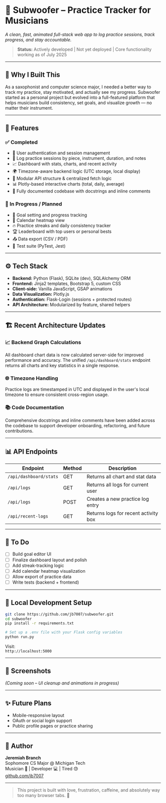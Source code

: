# 🎷 Subwoofer – Practice Tracker for Musicians  
*A clean, fast, animated full-stack web app to log practice sessions, track progress, and stay accountable.*

> **Status:** Actively developed | Not yet deployed | Core functionality working as of July 2025

---

## 🧠 Why I Built This  
As a saxophonist and computer science major, I needed a better way to track my practice, stay motivated, and actually see my progress. Subwoofer started as a personal project but evolved into a full-featured platform that helps musicians build consistency, set goals, and visualize growth — no matter their instrument.

---

## 🌟 Features

### ✅ Completed
- 🔐 User authentication and session management  
- 📝 Log practice sessions by piece, instrument, duration, and notes  
- 📈 Dashboard with stats, charts, and recent activity  
- 🌍 Timezone-aware backend logic (UTC storage, local display)  
- 🧱 Modular API structure & centralized fetch logic  
- 📊 Plotly-based interactive charts (total, daily, average)  
- 🧾 Fully documented codebase with docstrings and inline comments  

### 🚧 In Progress / Planned
- 🎯 Goal setting and progress tracking  
- 📅 Calendar heatmap view  
- 🔥 Practice streaks and daily consistency tracker  
- 🏆 Leaderboard with top users or personal bests  
- 📤 Data export (CSV / PDF)  
- 🧪 Test suite (PyTest, Jest)  

---

## ⚙️ Tech Stack

- **Backend:** Python (Flask), SQLite (dev), SQLAlchemy ORM  
- **Frontend:** Jinja2 templates, Bootstrap 5, custom CSS  
- **Client-side:** Vanilla JavaScript, GSAP animations  
- **Data Visualization:** Plotly.js  
- **Authentication:** Flask-Login (sessions + protected routes)  
- **API Architecture:** Modularized by feature, shared helpers  

---

## 🏗️ Recent Architecture Updates

### 📈 Backend Graph Calculations  
All dashboard chart data is now calculated server-side for improved performance and accuracy. The unified `/api/dashboard/stats` endpoint returns all charts and key statistics in a single response.

### 🌐 Timezone Handling  
Practice logs are timestamped in UTC and displayed in the user's local timezone to ensure consistent cross-region usage.

### 📚 Code Documentation  
Comprehensive docstrings and inline comments have been added across the codebase to support developer onboarding, refactoring, and future contributions.

---

## 📊 API Endpoints

| Endpoint                | Method | Description                            |
|------------------------|--------|----------------------------------------|
| `/api/dashboard/stats` | GET    | Returns all chart and stat data        |
| `/api/logs`            | GET    | Returns all logs for current user      |
| `/api/logs`            | POST   | Creates a new practice log entry       |
| `/api/recent-logs`     | GET    | Returns logs for recent activity box   |

---

## 🚧 To Do

- [ ] Build goal editor UI  
- [ ] Finalize dashboard layout and polish  
- [ ] Add streak-tracking logic  
- [ ] Add calendar heatmap visualization  
- [ ] Allow export of practice data  
- [ ] Write tests (backend + frontend)  

---

## 🔧 Local Development Setup

```bash
git clone https://github.com/jb7007/subwoofer.git
cd subwoofer
pip install -r requirements.txt

# Set up a .env file with your Flask config variables
python run.py
```

Visit:  
`http://localhost:5000`

---

## 📸 Screenshots  
*(Coming soon – UI cleanup and animations in progress)*

---

## ✨ Future Plans

- Mobile-responsive layout  
- OAuth or social login support  
- Public profile pages or practice sharing  

---

## 📇 Author

**Jeremiah Branch**  
Sophomore CS Major @ Michigan Tech  
Musician 🎷 | Developer 💻 | Tired 😓  
[github.com/jb7007](https://github.com/jb7007)

---

> This project is built with love, frustration, caffeine, and absolutely way too many browser tabs. 🤍
